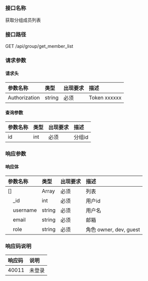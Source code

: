 ### 接口名称
获取分组成员列表

### 接口路径
GET /api/group/get_member_list

### 请求参数

#### 请求头

参数名称      | 类型   | 出现要求 | 描述
:-------------|:-------|:-------|:------------
Authorization | string | 必须     | Token xxxxxx

#### 查询参数

参数名称 | 类型 | 出现要求 | 描述
:--------|:-----|:-------|:----
id       | int  | 必须     | 分组id

### 响应参数

#### 响应体

参数名称       | 类型   | 出现要求 | 描述
:--------------|:-------|:-------|:-------------
[]             | Array  | 必须     | 列表
&emsp;_id      | int    | 必须     | 用户id
&emsp;username | string | 必须     | 用户名
&emsp;email    | string | 必须     | 邮箱
&emsp;role     | string | 必须     | 角色 owner, dev, guest

### 响应码说明

响应码 | 说明
:------|:---
40011  | 未登录
